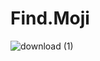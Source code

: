# Find.Moji

![download (1)](https://github.com/leon-do/find-moji/assets/19412160/34a0ae19-4f51-469e-a783-350f9ef98653)
